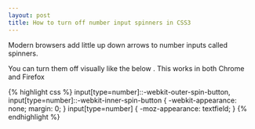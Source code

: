 ```yaml
---
layout: post
title: How to turn off number input spinners in CSS3
---
```

Modern browsers add little up down arrows to number inputs called spinners.

You can turn them off visually like the below . This works in both Chrome and Firefox

{% highlight css %}
input[type=number]::-webkit-outer-spin-button,
input[type=number]::-webkit-inner-spin-button {
  -webkit-appearance: none;
  margin: 0;
}
input[type=number] {
  -moz-appearance: textfield;
}
{% endhighlight %}
